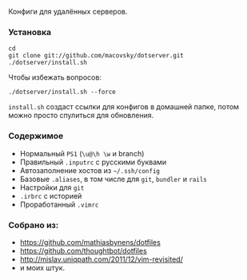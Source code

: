 Конфиги для удалённых серверов.

### Установка
    
    cd
    git clone git://github.com/macovsky/dotserver.git
    ./dotserver/install.sh
    
Чтобы избежать вопросов:

    ./dotserver/install.sh --force
    
`install.sh` создаст ссылки для конфигов в домашней папке, потом можно просто спулиться для&nbsp;обновления.

### Содержимое

* Нормальный `PS1` (`\u@\h \w` и branch)
* Правильный `.inputrc` с русскими буквами
* Автозаполнение хостов из `~/.ssh/config`
* Базовые `.aliases`, в том числе для `git`, `bundler` и `rails`
* Настройки для `git`
* `.irbrc` с историей
* Проработанный `.vimrc`

### Собрано из:

* https://github.com/mathiasbynens/dotfiles
* https://github.com/thoughtbot/dotfiles
* http://mislav.uniqpath.com/2011/12/vim-revisited/
* и моих штук.
